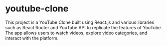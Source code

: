 # youtube-clone
This project is a YouTube Clone built using React.js and various libraries such as React Router and YouTube API to replicate the features of YouTube. The app allows users to watch videos, explore video categories, and interact with the platform.
